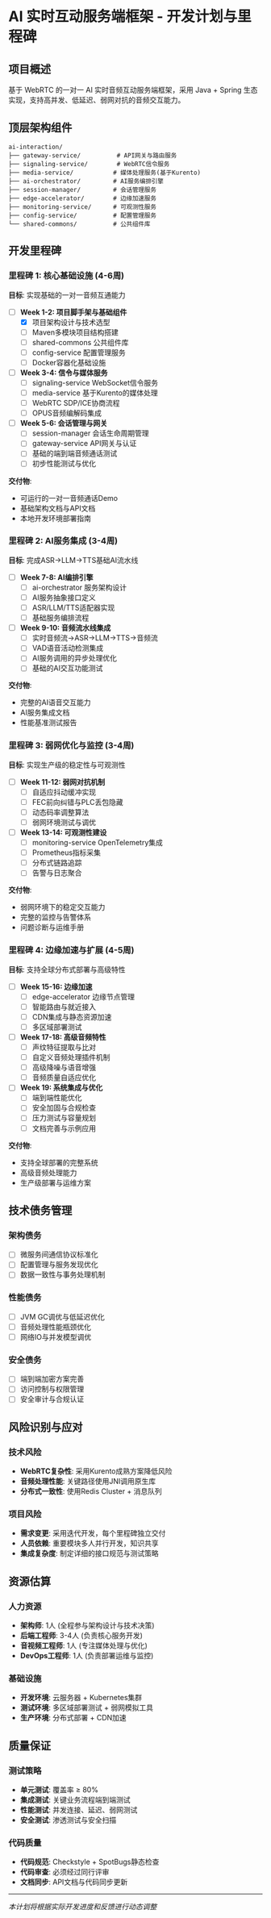 # AI 实时互动服务端框架 - 开发计划与里程碑

## 项目概述

基于 WebRTC 的一对一 AI 实时音频互动服务端框架，采用 Java + Spring 生态实现，支持高并发、低延迟、弱网对抗的音频交互能力。

## 顶层架构组件

```
ai-interaction/
├── gateway-service/          # API网关与路由服务
├── signaling-service/        # WebRTC信令服务  
├── media-service/           # 媒体处理服务(基于Kurento)
├── ai-orchestrator/         # AI服务编排引擎
├── session-manager/         # 会话管理服务
├── edge-accelerator/        # 边缘加速服务
├── monitoring-service/      # 可观测性服务
├── config-service/          # 配置管理服务
└── shared-commons/          # 公共组件库
```

## 开发里程碑

### 里程碑 1: 核心基础设施 (4-6周)
**目标**: 实现基础的一对一音频互通能力

- [ ] **Week 1-2: 项目脚手架与基础组件**
  - [x] 项目架构设计与技术选型
  - [ ] Maven多模块项目结构搭建
  - [ ] shared-commons 公共组件库
  - [ ] config-service 配置管理服务
  - [ ] Docker容器化基础设施

- [ ] **Week 3-4: 信令与媒体服务**
  - [ ] signaling-service WebSocket信令服务
  - [ ] media-service 基于Kurento的媒体处理
  - [ ] WebRTC SDP/ICE协商流程
  - [ ] OPUS音频编解码集成

- [ ] **Week 5-6: 会话管理与网关**
  - [ ] session-manager 会话生命周期管理
  - [ ] gateway-service API网关与认证
  - [ ] 基础的端到端音频通话测试
  - [ ] 初步性能测试与优化

**交付物**: 
- 可运行的一对一音频通话Demo
- 基础架构文档与API文档
- 本地开发环境部署指南

### 里程碑 2: AI服务集成 (3-4周)  
**目标**: 完成ASR→LLM→TTS基础AI流水线

- [ ] **Week 7-8: AI编排引擎**
  - [ ] ai-orchestrator 服务架构设计
  - [ ] AI服务抽象接口定义
  - [ ] ASR/LLM/TTS适配器实现
  - [ ] 基础服务编排流程

- [ ] **Week 9-10: 音频流水线集成**
  - [ ] 实时音频流→ASR→LLM→TTS→音频流
  - [ ] VAD语音活动检测集成
  - [ ] AI服务调用的异步处理优化
  - [ ] 基础的AI交互功能测试

**交付物**:
- 完整的AI语音交互能力
- AI服务集成文档
- 性能基准测试报告

### 里程碑 3: 弱网优化与监控 (3-4周)
**目标**: 实现生产级的稳定性与可观测性

- [ ] **Week 11-12: 弱网对抗机制**
  - [ ] 自适应抖动缓冲实现
  - [ ] FEC前向纠错与PLC丢包隐藏
  - [ ] 动态码率调整算法
  - [ ] 弱网环境测试与调优

- [ ] **Week 13-14: 可观测性建设**
  - [ ] monitoring-service OpenTelemetry集成
  - [ ] Prometheus指标采集
  - [ ] 分布式链路追踪
  - [ ] 告警与日志聚合

**交付物**:
- 弱网环境下的稳定交互能力
- 完整的监控与告警体系
- 问题诊断与运维手册

### 里程碑 4: 边缘加速与扩展 (4-5周)
**目标**: 支持全球分布式部署与高级特性

- [ ] **Week 15-16: 边缘加速**
  - [ ] edge-accelerator 边缘节点管理
  - [ ] 智能路由与就近接入
  - [ ] CDN集成与静态资源加速
  - [ ] 多区域部署测试

- [ ] **Week 17-18: 高级音频特性**
  - [ ] 声纹特征提取与比对
  - [ ] 自定义音频处理插件机制
  - [ ] 高级降噪与语音增强
  - [ ] 音频质量自适应优化

- [ ] **Week 19: 系统集成与优化**
  - [ ] 端到端性能优化
  - [ ] 安全加固与合规检查
  - [ ] 压力测试与容量规划
  - [ ] 文档完善与示例应用

**交付物**:
- 支持全球部署的完整系统
- 高级音频处理能力
- 生产级部署与运维方案

## 技术债务管理

### 架构债务
- [ ] 微服务间通信协议标准化
- [ ] 配置管理与服务发现优化
- [ ] 数据一致性与事务处理机制

### 性能债务  
- [ ] JVM GC调优与低延迟优化
- [ ] 音频处理性能瓶颈优化
- [ ] 网络IO与并发模型调优

### 安全债务
- [ ] 端到端加密方案完善
- [ ] 访问控制与权限管理
- [ ] 安全审计与合规认证

## 风险识别与应对

### 技术风险
- **WebRTC复杂性**: 采用Kurento成熟方案降低风险
- **音频处理性能**: 关键路径使用JNI调用原生库
- **分布式一致性**: 使用Redis Cluster + 消息队列

### 项目风险  
- **需求变更**: 采用迭代开发，每个里程碑独立交付
- **人员依赖**: 重要模块多人并行开发，知识共享
- **集成复杂度**: 制定详细的接口规范与测试策略

## 资源估算

### 人力资源
- **架构师**: 1人 (全程参与架构设计与技术决策)
- **后端工程师**: 3-4人 (负责核心服务开发)
- **音视频工程师**: 1人 (专注媒体处理与优化)
- **DevOps工程师**: 1人 (负责部署运维与监控)

### 基础设施
- **开发环境**: 云服务器 + Kubernetes集群
- **测试环境**: 多区域部署测试 + 弱网模拟工具
- **生产环境**: 分布式部署 + CDN加速

## 质量保证

### 测试策略
- **单元测试**: 覆盖率 ≥ 80%
- **集成测试**: 关键业务流程端到端测试
- **性能测试**: 并发连接、延迟、弱网测试
- **安全测试**: 渗透测试与安全扫描

### 代码质量
- **代码规范**: Checkstyle + SpotBugs静态检查
- **代码审查**: 必须经过同行评审
- **文档同步**: API文档与代码同步更新

---

*本计划将根据实际开发进度和反馈进行动态调整*